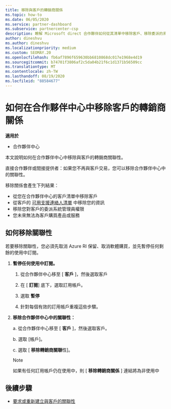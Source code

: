 ```yaml
---
title: 移除與客戶的轉銷商關係
ms.topic: how-to
ms.date: 06/05/2020
ms.service: partner-dashboard
ms.subservice: partnercenter-csp
description: 瞭解 Microsoft direct 合作夥伴如何從其清單中移除客戶、移除委派的系統管理員許可權，以及停止支援或購買客戶。
author: dineshvu
ms.author: dineshvu
ms.localizationpriority: medium
ms.custom: SEOMAY.20
ms.openlocfilehash: fb6af7896f659630bb6810868dc017e1968e4d19
ms.sourcegitcommit: b74701f3806af2c5da04b21f6c1d1371b56509cc
ms.translationtype: MT
ms.contentlocale: zh-TW
ms.lasthandoff: 08/19/2020
ms.locfileid: "88584677"
---
```

# <a name="how-to-remove-a-reseller-relationship-with-a-customer-in-partner-center"></a>如何在合作夥伴中心中移除客戶的轉銷商關係

**適用於**

- 合作夥伴中心

本文說明如何在合作夥伴中心中移除與客戶的轉銷商關聯性。

直接合作夥伴或間接提供者：如果您不再與客戶交易，您可以移除合作夥伴中心中的關聯性。

移除關係會產生下列結果：

- 從您在合作夥伴中心的客戶清單中移除客戶
- 從客戶的 [可用支援連絡人清單](assign-support-contacts.md) 中移除您的資訊
- 移除您對客戶的委派系統管理員權限
- 您未來無法為客戶購買產品或服務

## <a name="how-to-remove-a-relationship"></a>如何移除關聯性

若要移除關聯性，您必須先取消 Azure RI 保留、取消軟體購買，並先暫停任何剩餘的使用中訂閱。

1. **暫停任何使用中訂閱。**

   1. 從合作夥伴中心移至 [ **客戶** ]，然後選取客戶

   2. 在 [ **訂閱**] 底下，選取訂用帳戶。

   3. 選取 **暫停**

   4. 針對每個有效的訂用帳戶重複這些步驟。

2. **移除合作夥伴中心中的關聯性：**

   a. 從合作夥伴中心移至 [ **客戶** ]，然後選取客戶。

   b. 選取 [帳戶]。

   c. 選取 [ **移除轉銷商關聯**性]。

   > [!NOTE]
   > 如果有任何訂用帳戶仍在使用中，則 [ **移除轉銷商關係** ] 連結將為非使用中

## <a name="next-steps"></a>後續步驟

- [要求或重新建立與客戶的關聯性](request-a-relationship-with-a-customer.md)
